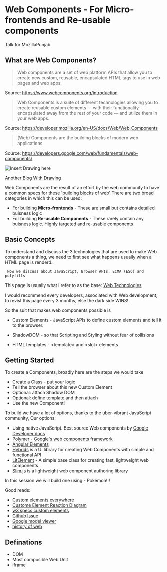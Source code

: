 # Web Components - For Micro-frontends and Re-usable components
Talk for MozillaPunjab

## What are Web Components?
> Web components are a set of web platform APIs that allow you to create new custom, reusable, encapsulated HTML tags to use in web pages and web apps. 

Source: https://www.webcomponents.org/introduction


> Web Components is a suite of different technologies allowing you to create reusable custom elements — with their functionality encapsulated away from the rest of your code — and utilize them in your web apps.

Source: https://developer.mozilla.org/en-US/docs/Web/Web_Components

> (Web) Components are the building blocks of modern web applications.

Source: https://developers.google.com/web/fundamentals/web-components/


  ![Insert Drawing here](https://cdn-images-1.medium.com/max/800/0*RkhhR4vWy4O9nemq.png)

   
   [Another Blog With Drawing](https://medium.freecodecamp.org/use-web-components-to-create-gradient-transitions-f9aad648824a)

Web Components are the result of an effort by the web community to have a common specs for these 'building blocks of web'
There are two broad categories in which this can be used:
* For building __Micro-frontends__ - These are small but contains detailed buisness logic
* For building __Re-usable Components__ - These rarely contain any buisness logic. Highly targeted and re-usable components


## Basic Concepts
To understand and discuss the 3 technologies that are used to make Web components a thing, we need to first see what happens usually when a HTML page is renderd.

```
 Now we discuss about JavaScript, Browser APIs, ECMA (ES6) and polyfills
 ```
 

This page is usually what I refer to as the base: [Web Technologies](https://developer.mozilla.org/en-US/docs/Web)

I would recommend every developers, associated with Web development, to revist this page every 3 months, else the dark side WINS!


So the suit that makes web components possible is
* Custom Elements - JavaScript APIs to define custom elements and tell it to the browser.

* ShadowDOM - so that Scripting and Styling without fear of collisions

* HTML templates - \<template\> and \<slot\> elements


## Getting Started
To create a Components, broadly here are the steps we would take
* Create a Class - put your logic
* Tell the browser about this new Custom Element 
* Optional: attach Shadow DOM
* Optional: define template and then attach
* Use the new Component!


To build we have a lot of options, thanks to the uber-vibrant JavaScript community,
Our options:
* Using native JavaScript. Best source Web components by [Google Developer docs](https://developers.google.com/web/fundamentals/web-components/)
* [Polymer - Google's web components framework](https://www.polymer-project.org/) 
* [Angular Elements](https://angular.io/guide/elements)
* [Hybrids](https://github.com/hybridsjs/hybrids) is a UI library for creating Web Components with simple and functional API 
* [LitElement](https://lit-element.polymer-project.org/) - A simple base class for creating fast, lightweight web components
* [Slim.js](http://slimjs.com/#/getting-started) is a lightweight web component authoring library


In this session we will build one using - Pokemon!!!

Good reads:
* [Custom elements everywhere](https://custom-elements-everywhere.com/)
* [Custome Element Reaction Diagram](https://andyogo.github.io/custom-element-reactions-diagram/)
* [w3 specs custom elements](https://w3c.github.io/webcomponents/spec/custom/)
* [Github Issue](https://github.com/w3c/webcomponents/issues)
* [Google model viewer](https://developers.google.com/web/updates/2019/02/model-viewer)
* [history of web](https://home.cern/science/computing/birth-web/short-history-web)


## Definations
* DOM
* Most composible Web Unit
* iframe



